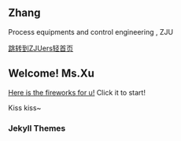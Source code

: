 ## Zhang

Process equipments and control engineering , ZJU

[跳转到ZJUers轻首页](https://zjuers.com/)

## Welcome! Ms.Xu 

[Here is the fireworks for u!](https://fireworks.nianbroken.top) Click it to start!

Kiss kiss~

### Jekyll Themes

